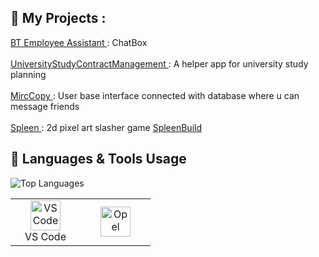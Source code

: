 ## 📌 My Projects :
 <a href="https://github.com/LauraDiosan-CS/ai-projects-helpdesk">
 BT Employee Assistant </a> : ChatBox <br></br>
 <a href="https://github.com/CodreaCodrin/UniveristyContractManage.git">
 UniversityStudyContractManagement </a> : A helper app for university study planning  <br></br>
 <a href="https://github.com/CodreaCodrin/MircCopy.git"> 
 MircCopy </a> : User base interface connected with database where u can message friends  <br></br>
  <a href="https://github.com/CodreaCodrin/SpleenAt">
 Spleen </a> : 2d pixel art slasher game <a href="https://github.com/redusca/SpleenBuild"> SpleenBuild </a>

 ## :symbols: Languages & Tools Usage 
![Top Languages](https://github-readme-stats.vercel.app/api/top-langs/?username=CodreaCodrin&layout=compact&theme=radical)

<table>
    <td align="center" width="96">
      <img src="https://images-eds-ssl.xboxlive.com/image?url=4rt9.lXDC4H_93laV1_eHM0OYfiFeMI2p9MWie0CvL99U4GA1gf6_kayTt_kBblFwHwo8BW8JXlqfnYxKPmmBRXp912Lw.0Yxg2DfVOh1gnKXRQeKb8m8DA2Jkx6Xwk0yYA23Ude.JrHx3QjJv9hvUNKZhFYJFJP2QtF6zREDZk-&format=source" width="48" height="48" alt="VS Code" />
      <br>VS Code
    </td>
       <td align="center" width="96">
      <img src="https://www.citypng.com/public/uploads/preview/opel-emblem-logo-hd-transparent-png-701751694707086jdzkfivu0k.png" width="48" height="48" alt="Opel" />
      <br>
    </td>
  </tr>
</table>
